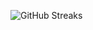 ![GitHub Streaks](https://github-streaks-mqc9.onrender.com/streak/happilli/image?theme=midnight&cache_bust=1743677087&lang=ja)
